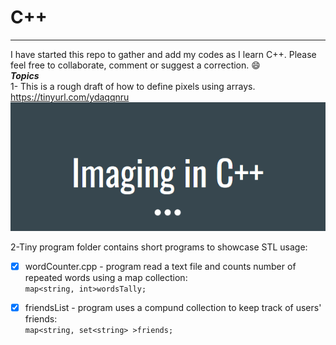 # C++
- - - -
I have started this repo to gather and add my codes as I learn C++. Please feel free to collaborate, comment or suggest a correction. :smile:<br/>
___Topics___  
1- This is a rough draft of how to define pixels using arrays.   https://tinyurl.com/ydaqqnru  <br/>
![imaging c++](imaging-c++.PNG)

2-Tiny program folder contains short programs to showcase STL usage:<br/>
- [x] wordCounter.cpp - program read a text file and counts number of repeated words using a map collection:  
          `map<string, int>wordsTally;` <br/>
- [x] friendsList - program uses a compund collection to keep track of users' friends:    
          `map<string, set<string> >friends;` <br/>

